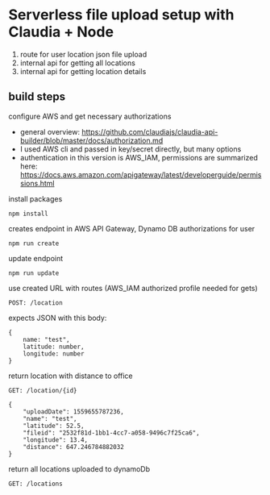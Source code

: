 # Serverless file upload setup with Claudia + Node

1. route for user location json file upload
2. internal api for getting all locations
3. internal api for getting location details

## build steps

configure AWS and get necessary authorizations

-   general overview: https://github.com/claudiajs/claudia-api-builder/blob/master/docs/authorization.md
-   I used AWS cli and passed in key/secret directly, but many options
-   authentication in this version is AWS_IAM, permissions are summarized here: https://docs.aws.amazon.com/apigateway/latest/developerguide/permissions.html

install packages

```
npm install
```

creates endpoint in AWS API Gateway, Dynamo DB authorizations for user

```
npm run create
```

update endpoint

```
npm run update
```

use created URL with routes (AWS_IAM authorized profile needed for gets)

```
POST: /location
```

expects JSON with this body:

```
{
    name: "test",
    latitude: number,
    longitude: number
}
```

return location with distance to office

```
GET: /location/{id}

{
    "uploadDate": 1559655787236,
    "name": "test",
    "latitude": 52.5,
    "fileid": "2532f81d-1bb1-4cc7-a058-9496c7f25ca6",
    "longitude": 13.4,
    "distance": 647.246784882032
}
```

return all locations uploaded to dynamoDb

```
GET: /locations
```
